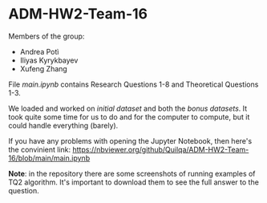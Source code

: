 # ADM-HW2-Team-16
Members of the group:
- Andrea Potì
- Iliyas Kyrykbayev
- Xufeng Zhang

File _main.ipynb_ contains Research Questions 1-8 and Theoretical Questions 1-3.

We loaded and worked on _initial dataset_ and both the _bonus datasets_. It took quite some time for us to do and for the computer to compute, but it could handle everything (barely).

If you have any problems with opening the Jupyter Notebook, then here's the convinient link: https://nbviewer.org/github/Quilqa/ADM-HW2-Team-16/blob/main/main.ipynb

**Note**: in the repository there are some screenshots of running examples of TQ2 algorithm. It's important to download them to see the full answer to the question.
